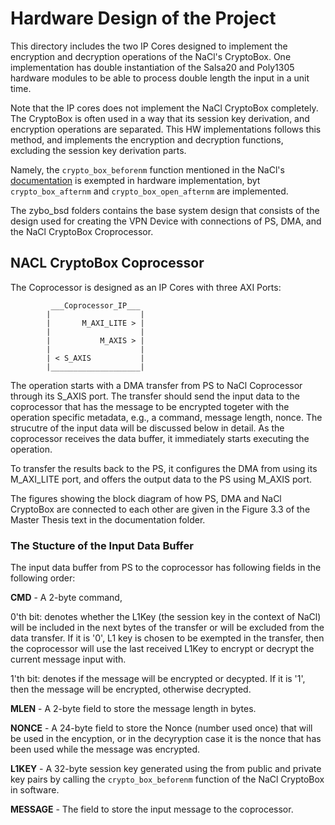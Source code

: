 # Hardware Design of the Project

This directory includes the two IP Cores designed to implement the encryption and decryption operations of the NaCl's CryptoBox. One implementation has double instantiation of the Salsa20 and Poly1305 hardware modules to be able to process double length the input in a unit time.

Note that the IP cores does not implement the NaCl CryptoBox completely. The CryptoBox is often used in a way that its session key derivation, and encryption operations are separated. This HW implementations follows this method, and implements the encryption and decryption functions, excluding the session key derivation parts. 

Namely, the `crypto_box_beforenm` function mentioned in the NaCl's [documentation](https://nacl.cr.yp.to/box.html) is exempted in hardware implementation, byt `crypto_box_afternm` and `crypto_box_open_afternm` are implemented.

The zybo_bsd folders contains the base system design that consists of the design used for creating the VPN Device with connections of PS, DMA, and the NaCl CryptoBox Croprocessor.

## NACL CryptoBox Coprocessor

The Coprocessor is designed as an IP Cores with three AXI Ports:
```
         ___Coprocessor_IP___
        |                    |
        |       M_AXI_LITE > |
        |                    |
        |           M_AXIS > |
        |                    |
        | < S_AXIS           |
        |____________________|
```
The operation starts with a DMA transfer from PS to NaCl Coprocessor through its S_AXIS port. The transfer should send the input data to the coprocessor that has the message to be encrypted togeter with the operation specific metadata, e.g., a command, message length, nonce. The strucutre of the input data will be discussed below in detail. As the coprocessor receives the data buffer, it immediately starts executing the operation.

To transfer the results back to the PS, it configures the DMA from using its M_AXI_LITE port, and offers the output data to the PS using M_AXIS port.

The figures showing the block diagram of how PS, DMA and NaCl CryptoBox are connected to each other are given in the Figure 3.3 of the Master Thesis text in the documentation folder.

### The Stucture of the Input Data Buffer

The input data buffer from PS to the coprocessor has following fields in the following order:

**CMD** - A 2-byte command, 

0'th bit: denotes whether the L1Key (the session key in the context of NaCl) will be included in the next bytes of the transfer or will be excluded from the data transfer. If it is '0', L1 key is chosen to be exempted in the transfer, then the coprocessor will use the last received L1Key to encrypt or decrypt the current message input with.

1'th bit: denotes if the message will be encrypted or decypted. If it is '1', then the message will be encrypted, otherwise decrypted.

**MLEN** - A 2-byte field to store the message length in bytes.

**NONCE** - A 24-byte field to store the Nonce (number used once) that will be used in the encyption, or in the decyryption case it is the nonce that has been used while the message was encrypted.

**L1KEY** - A 32-byte session key generated using the from public and private key pairs by calling the `crypto_box_beforenm` function of the NaCl CryptoBox in software.

**MESSAGE** - The field to store the input message to the coprocessor.